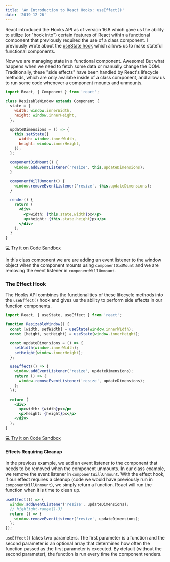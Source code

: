 ```yaml
---
title: 'An Introduction to React Hooks: useEffect()'
date: '2019-12-26'
---
```


React introduced the Hooks API as of version 16.8 which gave us the ability to utilize (or "hook into") certain features of React within a functional component that previously required the use of a class component. I previously wrote about the [useState hook](/use-state-hook) which allows us to make stateful functional components.

Now we are managing state in a functional component. Awesome! But what happens when we need to fetch some data or manually change the DOM. Traditionally, these "side effects" have been handled by React's lifecycle methods, which are only availabe inside of a class component, and allow us to run some code whenever a component mounts and unmounts.

```jsx
import React, { Component } from 'react';

class ResizableWindow extends Component {
  state = {
    width: window.innerWidth,
    height: window.innerHeight,
  };

  updateDimensions = () => {
    this.setState({
      width: window.innerWidth,
      height: window.innerHeight,
    });
  };

  componentDidMount() {
    window.addEventListener('resize', this.updateDimensions);
  }

  componentWillUnmount() {
    window.removeEventListener('resize', this.updateDimensions);
  }

  render() {
    return (
      <div>
        <p>width: {this.state.width}px</p>
        <p>height: {this.state.height}px</p>
      </div>
    );
  }
}
```
<a class="code-sandbox-link" href="https://codesandbox.io/s/use-effect-class-demo-dc5mk" target="_blank">💻 Try it on Code Sandbox</a>

In this class component we are are adding an event listener to the window object when the component mounts using `componentDidMount` and we are removing the event listener in `componentWillUnmount`.

### The Effect Hook

The Hooks API combines the functionalities of these lifecycle methods into the `useEffect()` hook and gives us the ability to perform side effects in our function components.

```jsx
import React, { useState, useEffect } from 'react';

function ResizableWindow() {
  const [width, setWidth] = useState(window.innerWidth);
  const [height, setHeight] = useState(window.innerHeight);

  const updateDimensions = () => {
    setWidth(window.innerWidth);
    setHeight(window.innerHeight);
  };

  useEffect(() => {
    window.addEventListener('resize', updateDimensions);
    return () => {
      window.removeEventListener('resize', updateDimensions);
    };
  });

  return (
    <div>
      <p>width: {width}px</p>
      <p>height: {height}px</p>
    </div>
  );
}
```
<a class="code-sandbox-link" href="https://codesandbox.io/s/use-effect-functional-demo-3ki4d" target="_blank">💻 Try it on Code Sandbox</a>

#### Effects Requiring Cleanup

In the previous example, we add an event listener to the component that needs to be removed when the component unmounts. In our class example, we remove the event listener in `componentWillUnmount`. With the effect hook, if our effect requires a cleanup (code we would have previously run in `componentWillUnmount`), we simply return a function. React will run the function when it is time to clean up.

```jsx
useEffect(() => {
  window.addEventListener('resize', updateDimensions);
  // highlight-range{1-3}
  return () => {
    window.removeEventListener('resize', updateDimensions);
  };
});
```

`useEffect()` takes two parameters. The first parameter is a function and the second parameter is an optional array that determines how often the function passed as the first parameter is executed. By default (without the second parameter), the function is run every time the component renders.
